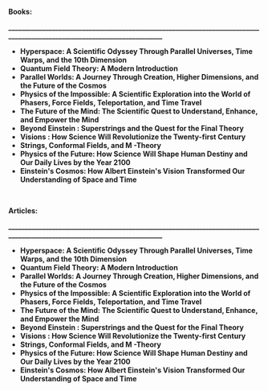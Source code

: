 <p><strong>Books:</strong></p>
<p><strong>_________________________________________________________________________________________________________________________</strong></p>
<ul>
                                <li><b><a target="_blank" href="https://github.com/manjunath5496/Michio-Kaku-Books/blob/master/mik(1).rar" style="text-decoration:none;">Hyperspace: A Scientific Odyssey Through Parallel Universes, Time Warps, and the 10th Dimension </a></b></li>
  
<li><b><a target="_blank" href="https://github.com/manjunath5496/Michio-Kaku-Books/blob/master/mik(2).pdf" style="text-decoration:none;">Quantum Field Theory: A Modern Introduction </a></b></li>  
  
<li><b><a target="_blank" href="https://github.com/manjunath5496/Michio-Kaku-Books/blob/master/mik(3).pdf" style="text-decoration:none;">Parallel Worlds: A Journey Through Creation, Higher Dimensions, and the Future of the Cosmos</a></b></li>
                               
 <li><b><a target="_blank" href="https://github.com/manjunath5496/Michio-Kaku-Books/blob/master/mik(4).pdf" style="text-decoration:none;">Physics of the Impossible: A Scientific Exploration into the World of Phasers, Force Fields, Teleportation, and Time Travel</a></b></li>                              
<li><b><a target="_blank" href="https://github.com/manjunath5496/Michio-Kaku-Books/blob/master/mik(5).pdf" style="text-decoration:none;">The Future of the Mind: The Scientific Quest to Understand, Enhance, and Empower the Mind</a></b></li>
                                <li><b><a target="_blank" href="https://github.com/manjunath5496/Michio-Kaku-Books/blob/master/mik(6).pdf" style="text-decoration:none;">Beyond Einstein : Superstrings and the Quest for the Final Theory </a></b></li>
                <li><b><a target="_blank" href="https://github.com/manjunath5496/Michio-Kaku-Books/blob/master/mik(7).pdf" style="text-decoration:none;">Visions : How Science Will Revolutionize the Twenty-first Century </a></b></li>                                
                                
<li><b><a target="_blank" href="https://github.com/manjunath5496/Michio-Kaku-Books/blob/master/mik(8).pdf" style="text-decoration:none;">Strings, Conformal Fields, and M -Theory</a></b></li>

<li><b><a target="_blank" href="https://github.com/manjunath5496/Michio-Kaku-Books/blob/master/mik(9).pdf" style="text-decoration:none;">Physics of the Future: How Science Will Shape Human Destiny and Our Daily Lives by the Year 2100 </a></b></li>

<li><b><a target="_blank" href="https://github.com/manjunath5496/Michio-Kaku-Books/blob/master/mik(10).pdf" style="text-decoration:none;">Einstein's Cosmos: How Albert Einstein's Vision Transformed Our Understanding of Space and Time </a></b></li>

</ul>

</br>
<p><strong>Articles:</strong></p>
<p><strong>_________________________________________________________________________________________________________________________</strong></p>

<ul>
                                <li><b><a target="_blank" href="https://github.com/manjunath5496/Michio-Kaku-Books/blob/master/mik(1).rar" style="text-decoration:none;">Hyperspace: A Scientific Odyssey Through Parallel Universes, Time Warps, and the 10th Dimension </a></b></li>
  
<li><b><a target="_blank" href="https://github.com/manjunath5496/Michio-Kaku-Books/blob/master/mik(2).pdf" style="text-decoration:none;">Quantum Field Theory: A Modern Introduction </a></b></li>  
  
<li><b><a target="_blank" href="https://github.com/manjunath5496/Michio-Kaku-Books/blob/master/mik(3).pdf" style="text-decoration:none;">Parallel Worlds: A Journey Through Creation, Higher Dimensions, and the Future of the Cosmos</a></b></li>
                               
 <li><b><a target="_blank" href="https://github.com/manjunath5496/Michio-Kaku-Books/blob/master/mik(4).pdf" style="text-decoration:none;">Physics of the Impossible: A Scientific Exploration into the World of Phasers, Force Fields, Teleportation, and Time Travel</a></b></li>                              
<li><b><a target="_blank" href="https://github.com/manjunath5496/Michio-Kaku-Books/blob/master/mik(5).pdf" style="text-decoration:none;">The Future of the Mind: The Scientific Quest to Understand, Enhance, and Empower the Mind</a></b></li>
                                <li><b><a target="_blank" href="https://github.com/manjunath5496/Michio-Kaku-Books/blob/master/mik(6).pdf" style="text-decoration:none;">Beyond Einstein : Superstrings and the Quest for the Final Theory </a></b></li>
                <li><b><a target="_blank" href="https://github.com/manjunath5496/Michio-Kaku-Books/blob/master/mik(7).pdf" style="text-decoration:none;">Visions : How Science Will Revolutionize the Twenty-first Century </a></b></li>                                
                                
<li><b><a target="_blank" href="https://github.com/manjunath5496/Michio-Kaku-Books/blob/master/mik(8).pdf" style="text-decoration:none;">Strings, Conformal Fields, and M -Theory</a></b></li>

<li><b><a target="_blank" href="https://github.com/manjunath5496/Michio-Kaku-Books/blob/master/mik(9).pdf" style="text-decoration:none;">Physics of the Future: How Science Will Shape Human Destiny and Our Daily Lives by the Year 2100 </a></b></li>

<li><b><a target="_blank" href="https://github.com/manjunath5496/Michio-Kaku-Books/blob/master/mik(10).pdf" style="text-decoration:none;">Einstein's Cosmos: How Albert Einstein's Vision Transformed Our Understanding of Space and Time </a></b></li>

</ul>









        
